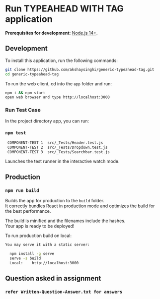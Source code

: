 # Run TYPEAHEAD WITH TAG application

**Prerequisites for development:** [Node.js 14+](https://nodejs.org/).

## Development
To install this application, run the following commands:

```bash
git clone https://github.com/akshaysinghi/generic-typeahead-tag.git
cd generic-typeahead-tag
```

To run the web client, cd into the `app` folder and run:

```bash
npm i && npm start
open web browser and type http://localhost:3000
```

### Run Test Case

In the project directory app, you can run:

### `npm test`

```bash
 COMPONENT-TEST 1  src/_Tests/Header.test.js
 COMPONENT-TEST 2  src/_Tests/Dropdown.test.js
 COMPONENT-TEST 3  src/_Tests/Searchbar.test.js
```
Launches the test runner in the interactive watch mode.

## Production

### `npm run build`

Builds the app for production to the `build` folder.\
It correctly bundles React in production mode and optimizes the build for the best performance.

The build is minified and the filenames include the hashes.\
Your app is ready to be deployed!

To run production build on local:

```bash
You may serve it with a static server:

  npm install -g serve
  serve -s build
  Local:    http://localhost:3000

```


## Question asked in assignment

### `refer Written-Question-Answer.txt for answers`


